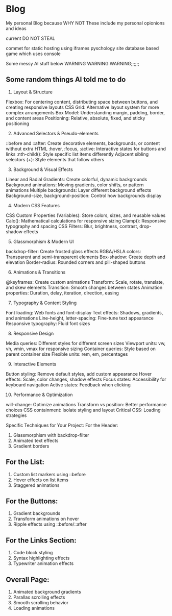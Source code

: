 # Blog
My personal Blog because WHY NOT
These include my personal opionions and ideas

current DO NOT STEAL

 commet for static hosting using iframes
 pyschology site
 database based game which uses console



 Some messy AI stuff below WARNING WARNING WARNING;;;;;;

 ## Some random things AI told me to do 
 1. Layout & Structure

Flexbox: For centering content, distributing space between buttons, and creating responsive layouts
CSS Grid: Alternative layout system for more complex arrangements
Box Model: Understanding margin, padding, border, and content areas
Positioning: Relative, absolute, fixed, and sticky positioning

2. Advanced Selectors & Pseudo-elements

::before and ::after: Create decorative elements, backgrounds, or content without extra HTML
:hover, :focus, :active: Interactive states for buttons and links
:nth-child(): Style specific list items differently
Adjacent sibling selectors (+): Style elements that follow others

3. Background & Visual Effects

Linear and Radial Gradients: Create colorful, dynamic backgrounds
Background animations: Moving gradients, color shifts, or pattern animations
Multiple backgrounds: Layer different background effects
Background-size, background-position: Control how backgrounds display

4. Modern CSS Features

CSS Custom Properties (Variables): Store colors, sizes, and reusable values
Calc(): Mathematical calculations for responsive sizing
Clamp(): Responsive typography and spacing
CSS Filters: Blur, brightness, contrast, drop-shadow effects

5. Glassmorphism & Modern UI

backdrop-filter: Create frosted glass effects
RGBA/HSLA colors: Transparent and semi-transparent elements
Box-shadow: Create depth and elevation
Border-radius: Rounded corners and pill-shaped buttons

6. Animations & Transitions

@keyframes: Create custom animations
Transform: Scale, rotate, translate, and skew elements
Transition: Smooth changes between states
Animation properties: Duration, delay, iteration, direction, easing

7. Typography & Content Styling

Font loading: Web fonts and font-display
Text effects: Shadows, gradients, and animations
Line-height, letter-spacing: Fine-tune text appearance
Responsive typography: Fluid font sizes

8. Responsive Design

Media queries: Different styles for different screen sizes
Viewport units: vw, vh, vmin, vmax for responsive sizing
Container queries: Style based on parent container size
Flexible units: rem, em, percentages

9. Interactive Elements

Button styling: Remove default styles, add custom appearance
Hover effects: Scale, color changes, shadow effects
Focus states: Accessibility for keyboard navigation
Active states: Feedback when clicking

10. Performance & Optimization

will-change: Optimize animations
Transform vs position: Better performance choices
CSS containment: Isolate styling and layout
Critical CSS: Loading strategies

Specific Techniques for Your Project:
For the Header:

1. Glassmorphism with backdrop-filter
2. Animated text effects
3. Gradient borders

## For the List:

1. Custom list markers using ::before
2. Hover effects on list items
3. Staggered animations

## For the Buttons:

1. Gradient backgrounds
2. Transform animations on hover
3. Ripple effects using ::before/::after

## For the Links Section:

1. Code block styling
2. Syntax highlighting effects
3. Typewriter animation effects

## Overall Page:

1. Animated background gradients
2. Parallax scrolling effects
3. Smooth scrolling behavior
4. Loading animations
